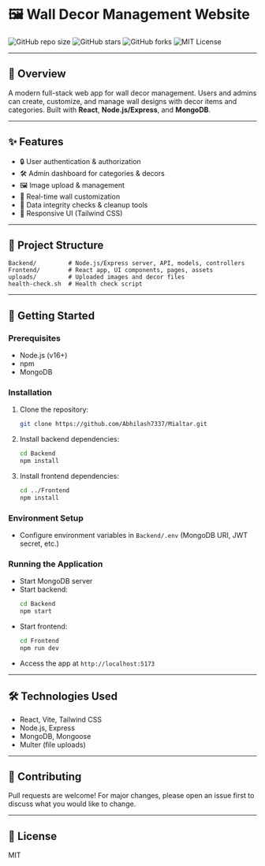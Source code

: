 
# 🖼️ Wall Decor Management Website

![GitHub repo size](https://img.shields.io/github/repo-size/Abhilash7337/Mialtar)
![GitHub stars](https://img.shields.io/github/stars/Abhilash7337/Mialtar?style=social)
![GitHub forks](https://img.shields.io/github/forks/Abhilash7337/Mialtar?style=social)
![MIT License](https://img.shields.io/badge/license-MIT-green)

---

## 🚀 Overview
A modern full-stack web app for wall decor management. Users and admins can create, customize, and manage wall designs with decor items and categories. Built with **React**, **Node.js/Express**, and **MongoDB**.

---

## ✨ Features
- 🔒 User authentication & authorization
- 🛠️ Admin dashboard for categories & decors
- 🖼️ Image upload & management
- 🎨 Real-time wall customization
- 🧹 Data integrity checks & cleanup tools
- 📱 Responsive UI (Tailwind CSS)

---

## 📁 Project Structure

```text
Backend/         # Node.js/Express server, API, models, controllers
Frontend/        # React app, UI components, pages, assets
uploads/         # Uploaded images and decor files
health-check.sh  # Health check script
```

---

## 🏁 Getting Started

### Prerequisites
- Node.js (v16+)
- npm
- MongoDB

### Installation
1. Clone the repository:
   ```bash
   git clone https://github.com/Abhilash7337/Mialtar.git
   ```
2. Install backend dependencies:
   ```bash
   cd Backend
   npm install
   ```
3. Install frontend dependencies:
   ```bash
   cd ../Frontend
   npm install
   ```

### Environment Setup
- Configure environment variables in `Backend/.env` (MongoDB URI, JWT secret, etc.)

### Running the Application
- Start MongoDB server
- Start backend:
  ```bash
  cd Backend
  npm start
  ```
- Start frontend:
  ```bash
  cd Frontend
  npm run dev
  ```
- Access the app at `http://localhost:5173`

---


## 🛠️ Technologies Used
- React, Vite, Tailwind CSS
- Node.js, Express
- MongoDB, Mongoose
- Multer (file uploads)

---

## 🤝 Contributing
Pull requests are welcome! For major changes, please open an issue first to discuss what you would like to change.

---

## 📄 License
MIT
